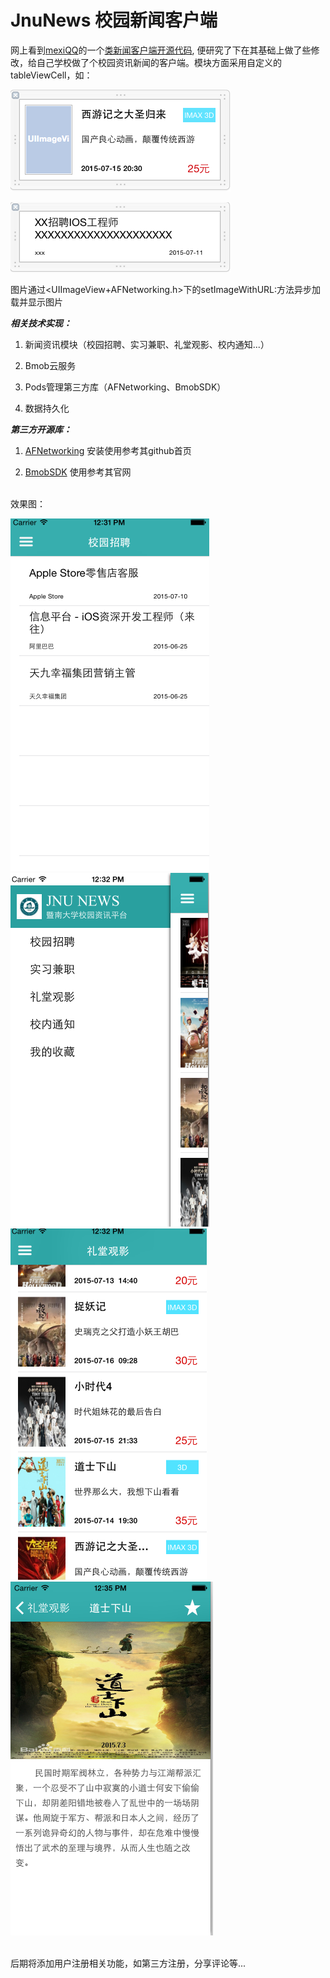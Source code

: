 # JnuNews 校园新闻客户端
网上看到[mexiQQ](https://github.com/mexiQQ)的一个[类新闻客户端开源代码](https://github.com/mexiQQ/VReader-iOS), 便研究了下在其基础上做了些修改，给自己学校做了个校园资讯新闻的客户端。模块方面采用自定义的tableViewCell，如：

![image](https://github.com/yankwan/JnuNews/raw/master/Readme/cell1.png)

![image](https://github.com/yankwan/JnuNews/raw/master/Readme/cell2.png)

图片通过<UIImageView+AFNetworking.h>下的setImageWithURL:方法异步加载并显示图片

***相关技术实现：***

1. 新闻资讯模块（校园招聘、实习兼职、礼堂观影、校内通知...）

2. Bmob云服务

3. Pods管理第三方库（AFNetworking、BmobSDK）

4. 数据持久化

***第三方开源库：***

1. [AFNetworking](https://github.com/AFNetworking/AFNetworking) 安装使用参考其github首页

2. [BmobSDK](http://www.bmob.cn/) 使用参考其官网

</br>
效果图：

![image](https://github.com/yankwan/JnuNews/raw/master/Readme/cover1.png)
![image](https://github.com/yankwan/JnuNews/raw/master/Readme/cover2.png)
![image](https://github.com/yankwan/JnuNews/raw/master/Readme/cover3.png)
![image](https://github.com/yankwan/JnuNews/raw/master/Readme/cover4.png)

</br>
后期将添加用户注册相关功能，如第三方注册，分享评论等...
